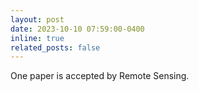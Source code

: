 ```yaml
---
layout: post
date: 2023-10-10 07:59:00-0400
inline: true
related_posts: false
---
```


One paper is accepted by Remote Sensing.
